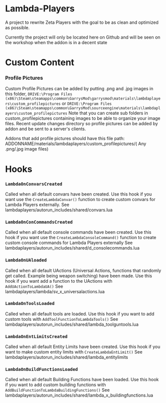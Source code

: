 # Lambda-Players

A project to rewrite Zeta Players with the goal to be as clean and optimized as possible.

Currently the project will only be located here on Github and will be seen on the workshop when the addon is in a decent state


# Custom Content 

### Profile Pictures
Custom Profile Pictures can be added by putting .png and .jpg images in this folder, `DRIVE:\Program Files (x86)\Steam\steamapps\common\GarrysMod\garrysmod\materials\lambdaplayers\custom_profilepictures` or `DRIVE:\Program Files (x86)\Steam\steamapps\common\GarrysMod\sourceengine\materials\lambdaplayers\custom_profilepictures` Note that you can create sub folders in custom_profilepictures containing images to be able to organize your image files. Recent update changes directory so profile pictures can be added by addon and be sent to a server's clients.

Addons that add profile pictures should have this file path: ADDONNAME/materials/lambdaplayers/custom_profilepictures/( Any .png/.jpg image files)

# Hooks

### `LambdaOnConvarsCreated`

Called when all default convars have been created. Use this hook if you want use the `CreateLambdaConvar()` function to create custom convars for Lambda Players externally. See lambdaplayers/autorun_includes/shared/convars.lua


### `LambdaOnConCommandsCreated`

Called when all default console commands have been created. Use this hook if you want use the `CreateLambdaConsoleCommand()` function to create custom console commands for Lambda Players externally See lambdaplayers/autorun_includes/shared/d_consolecommands.lua


### `LambdaOnUAloaded`

Called when all default UActions (Universal Actions, functions that randomly get called. Example being weapon switching) have been made. Use this hook if you want add a function to the UActions with `AddUActionToLambdaUA()` See lambdaplayers/lambda/sv_x_universalactions.lua

### `LambdaOnToolsLoaded`

Called when all default tools are loaded. Use this hook if you want to add custom tools with `AddToolFunctionToLambdaTools()` See lambdaplayers/autorun_includes/shared/lambda_toolguntools.lua

### `LambdaOnEntLimitsCreated`

Called when all default Entity Limits have been created. Use this hook if you want to make custom entity limits with `CreateLambdaEntLimit()` See lambdaplayers/autorun_includes/shared/lambda_entitylimits

### `LambdaOnBuildFunctionsLoaded`

Called when all default Building Functions have been loaded. Use this hook if you want to add custom building functions with `AddBuildFunctionToLambdaBuildingFunctions()` See lambdaplayers/autorun_includes/shared/lambda_x_buildingfunctions.lua
